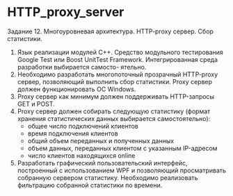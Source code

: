 # HTTP_proxy_server

Задание 12. Многоуровневая архитектура. HTTP-proxy сервер. Сбор статистики.

1. Язык реализации модулей C++. Средство модульного тестирования Google Test или 
   Boost UnitTest Framework. Интегрированная среда разработки выбирается самосто-
   ятельно.
2. Необходимо разработать многопоточный прозрачный HTTP-proxy сервер, позволяющий
   выполнить сбор статистики. Proxy сервер должен функционировать ОС Windows.
3. Proxy сервер как минимум должен поддерживать HTTP-запросы GET и POST.
4. Proxy сервер должен собирать следующую статистику (формат хранения статистических
   данных выбирается самостоятельно):
   - общее число подключений клиентов
   - время подключения клиентов
   - общий объем переданных и полученных данных
   - объем данных, переданных клиентом с указанным IP-адресом
   - число клиентов находящихся online
5. Разработать графический пользовательский интерфейс, построенный с использованием WPF
   и позволяющий просматривать собранную сервером статистику. Необходимо реализовать
   фильтрацию собранной статистики по времени.
